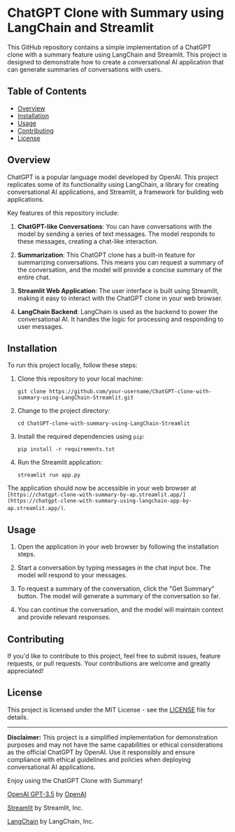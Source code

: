 # ChatGPT Clone with Summary using LangChain and Streamlit

This GitHub repository contains a simple implementation of a ChatGPT clone with a summary feature using LangChain and Streamlit. This project is designed to demonstrate how to create a conversational AI application that can generate summaries of conversations with users. 

## Table of Contents

- [Overview](#overview)
- [Installation](#installation)
- [Usage](#usage)
- [Contributing](#contributing)
- [License](#license)

## Overview

ChatGPT is a popular language model developed by OpenAI. This project replicates some of its functionality using LangChain, a library for creating conversational AI applications, and Streamlit, a framework for building web applications.

Key features of this repository include:

1. **ChatGPT-like Conversations**: You can have conversations with the model by sending a series of text messages. The model responds to these messages, creating a chat-like interaction.

2. **Summarization**: This ChatGPT clone has a built-in feature for summarizing conversations. This means you can request a summary of the conversation, and the model will provide a concise summary of the entire chat.

3. **Streamlit Web Application**: The user interface is built using Streamlit, making it easy to interact with the ChatGPT clone in your web browser.

4. **LangChain Backend**: LangChain is used as the backend to power the conversational AI. It handles the logic for processing and responding to user messages.

## Installation

To run this project locally, follow these steps:

1. Clone this repository to your local machine:

   ```shell
   git clone https://github.com/your-username/ChatGPT-clone-with-summary-using-LangChain-Streamlit.git
   ```

2. Change to the project directory:

   ```shell
   cd ChatGPT-clone-with-summary-using-LangChain-Streamlit
   ```

3. Install the required dependencies using `pip`:

   ```shell
   pip install -r requirements.txt
   ```

4. Run the Streamlit application:

   ```shell
   streamlit run app.py
   ```

The application should now be accessible in your web browser at `[https://chatgpt-clone-with-summary-by-ap.streamlit.app/](https://chatgpt-clone-with-summary-using-langchain-app-by-ap.streamlit.app/)`.

## Usage

1. Open the application in your web browser by following the installation steps.

2. Start a conversation by typing messages in the chat input box. The model will respond to your messages.

3. To request a summary of the conversation, click the "Get Summary" button. The model will generate a summary of the conversation so far.

4. You can continue the conversation, and the model will maintain context and provide relevant responses.

## Contributing

If you'd like to contribute to this project, feel free to submit issues, feature requests, or pull requests. Your contributions are welcome and greatly appreciated!

## License

This project is licensed under the MIT License - see the [LICENSE](LICENSE) file for details.

---

**Disclaimer:** This project is a simplified implementation for demonstration purposes and may not have the same capabilities or ethical considerations as the official ChatGPT by OpenAI. Use it responsibly and ensure compliance with ethical guidelines and policies when deploying conversational AI applications.

Enjoy using the ChatGPT Clone with Summary!

[OpenAI GPT-3.5](https://platform.openai.com/docs/guides/chat) by [OpenAI](https://www.openai.com/)

[Streamlit](https://streamlit.io/) by Streamlit, Inc.

[LangChain](https://langchain.com/) by LangChain, Inc.
